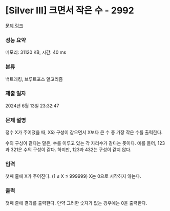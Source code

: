 # [Silver III] 크면서 작은 수 - 2992 

[문제 링크](https://www.acmicpc.net/problem/2992) 

### 성능 요약

메모리: 31120 KB, 시간: 40 ms

### 분류

백트래킹, 브루트포스 알고리즘

### 제출 일자

2024년 6월 13일 23:32:47

### 문제 설명

<p>정수 X가 주어졌을 때, X와 구성이 같으면서 X보다 큰 수 중 가장 작은 수를 출력한다.</p>

<p>수의 구성이 같다는 말은, 수를 이루고 있는 각 자리수가 같다는 뜻이다. 예를 들어, 123과 321은 수의 구성이 같다. 하지만, 123과 432는 구성이 같지 않다.</p>

### 입력 

 <p>첫째 줄에 X가 주어진다. (1 ≤ X ≤ 999999) X는 0으로 시작하지 않는다.</p>

### 출력 

 <p>첫째 줄에 결과를 출력한다. 만약 그러한 숫자가 없는 경우에는 0을 출력한다.</p>

